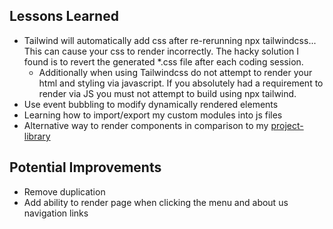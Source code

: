 ## Lessons Learned 
- Tailwind will automatically add css after re-rerunning npx tailwindcss... This can cause your css to render incorrectly. The hacky solution I found is to revert the generated *.css file after each coding session. 
  - Additionally when using Tailwindcss do not attempt to render your html and styling via javascript. If you absolutely had a requirement to render via JS you must not attempt to build using npx tailwind. 
- Use event bubbling to modify dynamically rendered elements
- Learning how to import/export my custom modules into js files
- Alternative way to render components in comparison to my [project-library](https://github.com/wzrdk3lly/project-library.git)

## Potential Improvements 
- Remove duplication
- Add ability to render page when clicking the menu and about us navigation links

  